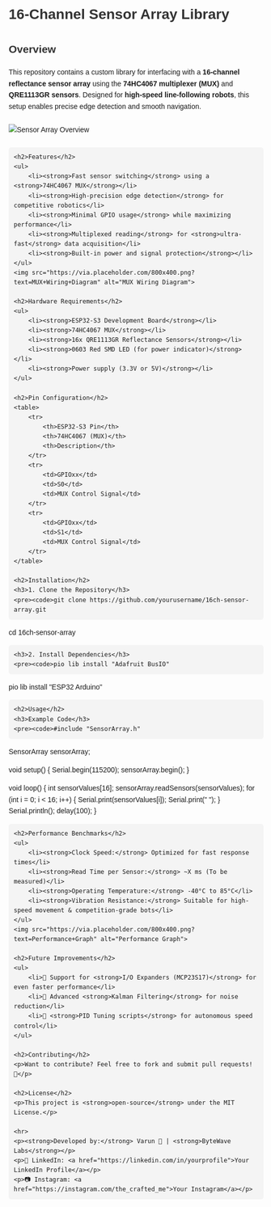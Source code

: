<!DOCTYPE html>
<html lang="en">
<head>
    <meta charset="UTF-8">
    <meta name="viewport" content="width=device-width, initial-scale=1.0">
    <title>16-Channel Sensor Array</title>
    <style>
        body { font-family: Arial, sans-serif; line-height: 1.6; margin: 20px; }
        h1, h2, h3 { color: #333; }
        code { background: #f4f4f4; padding: 3px; border-radius: 3px; }
        pre { background: #f4f4f4; padding: 10px; border-radius: 5px; overflow-x: auto; }
        table { width: 100%; border-collapse: collapse; margin: 20px 0; }
        th, td { border: 1px solid #ddd; padding: 10px; text-align: left; }
        th { background: #f4f4f4; }
        img { max-width: 100%; height: auto; margin: 10px 0; }
    </style>
</head>
<body>
    <h1>16-Channel Sensor Array Library</h1>
    <h2>Overview</h2>
    <p>This repository contains a custom library for interfacing with a <strong>16-channel reflectance sensor array</strong> using the <strong>74HC4067 multiplexer (MUX)</strong> and <strong>QRE1113GR sensors</strong>. Designed for <strong>high-speed line-following robots</strong>, this setup enables precise edge detection and smooth navigation.</p>
    <img src="https://via.placeholder.com/800x400.png?text=Sensor+Array+Overview" alt="Sensor Array Overview">

    <h2>Features</h2>
    <ul>
        <li><strong>Fast sensor switching</strong> using a <strong>74HC4067 MUX</strong></li>
        <li><strong>High-precision edge detection</strong> for competitive robotics</li>
        <li><strong>Minimal GPIO usage</strong> while maximizing performance</li>
        <li><strong>Multiplexed reading</strong> for <strong>ultra-fast</strong> data acquisition</li>
        <li><strong>Built-in power and signal protection</strong></li>
    </ul>
    <img src="https://via.placeholder.com/800x400.png?text=MUX+Wiring+Diagram" alt="MUX Wiring Diagram">

    <h2>Hardware Requirements</h2>
    <ul>
        <li><strong>ESP32-S3 Development Board</strong></li>
        <li><strong>74HC4067 MUX</strong></li>
        <li><strong>16x QRE1113GR Reflectance Sensors</strong></li>
        <li><strong>0603 Red SMD LED (for power indicator)</strong></li>
        <li><strong>Power supply (3.3V or 5V)</strong></li>
    </ul>

    <h2>Pin Configuration</h2>
    <table>
        <tr>
            <th>ESP32-S3 Pin</th>
            <th>74HC4067 (MUX)</th>
            <th>Description</th>
        </tr>
        <tr>
            <td>GPIOxx</td>
            <td>S0</td>
            <td>MUX Control Signal</td>
        </tr>
        <tr>
            <td>GPIOxx</td>
            <td>S1</td>
            <td>MUX Control Signal</td>
        </tr>
    </table>

    <h2>Installation</h2>
    <h3>1. Clone the Repository</h3>
    <pre><code>git clone https://github.com/yourusername/16ch-sensor-array.git
cd 16ch-sensor-array</code></pre>
    
    <h3>2. Install Dependencies</h3>
    <pre><code>pio lib install "Adafruit BusIO"
pio lib install "ESP32 Arduino"</code></pre>

    <h2>Usage</h2>
    <h3>Example Code</h3>
    <pre><code>#include "SensorArray.h"

SensorArray sensorArray;

void setup() {
    Serial.begin(115200);
    sensorArray.begin();
}

void loop() {
    int sensorValues[16];
    sensorArray.readSensors(sensorValues);
    for (int i = 0; i < 16; i++) {
        Serial.print(sensorValues[i]);
        Serial.print(" ");
    }
    Serial.println();
    delay(100);
}</code></pre>

    <h2>Performance Benchmarks</h2>
    <ul>
        <li><strong>Clock Speed:</strong> Optimized for fast response times</li>
        <li><strong>Read Time per Sensor:</strong> ~X ms (To be measured)</li>
        <li><strong>Operating Temperature:</strong> -40°C to 85°C</li>
        <li><strong>Vibration Resistance:</strong> Suitable for high-speed movement & competition-grade bots</li>
    </ul>
    <img src="https://via.placeholder.com/800x400.png?text=Performance+Graph" alt="Performance Graph">

    <h2>Future Improvements</h2>
    <ul>
        <li>📌 Support for <strong>I/O Expanders (MCP23S17)</strong> for even faster performance</li>
        <li>📌 Advanced <strong>Kalman Filtering</strong> for noise reduction</li>
        <li>📌 <strong>PID Tuning scripts</strong> for autonomous speed control</li>
    </ul>

    <h2>Contributing</h2>
    <p>Want to contribute? Feel free to fork and submit pull requests! 🚀</p>

    <h2>License</h2>
    <p>This project is <strong>open-source</strong> under the MIT License.</p>

    <hr>
    <p><strong>Developed by:</strong> Varun 🚀 | <strong>ByteWave Labs</strong></p>
    <p>📩 LinkedIn: <a href="https://linkedin.com/in/yourprofile">Your LinkedIn Profile</a></p>
    <p>📷 Instagram: <a href="https://instagram.com/the_crafted_me">Your Instagram</a></p>
</body>
</html>

